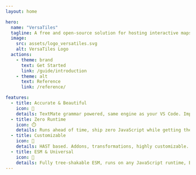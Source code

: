 ```yaml
---
layout: home

hero:
  name: "VersaTiles"
  tagline: A free and open-source solution for hosting interactive maps.
  image:
    src: assets/logo_versatiles.svg
    alt: VersaTiles Logo
  actions:
    - theme: brand
      text: Get Started
      link: /guide/introduction
    - theme: alt
      text: Reference
      link: /reference/

features:
  - title: Accurate & Beautiful
    icon: 🌈
    details: TextMate grammar powered, same engine as your VS Code. Improves with VS Code.
  - title: Zero Runtime
    icon: ⏱️
    details: Runs ahead of time, ship zero JavaScript while getting the perfect syntax highlighting.
  - title: Customizable
    icon: 🧩
    details: HAST based. Addons, transformations, highly customizable.
  - title: ESM & Universal
    icon: 🎄
    details: Fully tree-shakable ESM, runs on any JavaScript runtime, Browser, Node.js, Cloudflare Workers, etc.
---
```


<HomeDemo />